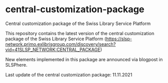 # central-customization-package
Central customization package of the Swiss Library Service Platform

This repository contains the latest version of the central customization package of the Swiss Library Service Platform (https://slsp-network.primo.exlibrisgroup.com/discovery/search?vid=41SLSP_NETWORK:CENTRAL_PACKAGE)

New elements implemented in this package are announced via blogpost in SLSPhere.

Last update of the central customization package: 11.11.2021
